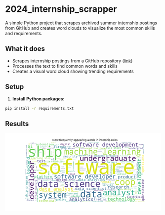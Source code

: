 # 2024_internship_scrapper
A simple Python project that scrapes archived summer internship postings from GitHub and creates word clouds to visualize the most common skills and requirements.

## What it does

- Scrapes internship postings from a GitHub repository ([link](https://github.com/SimplifyJobs/Summer2026-Internships/blob/dev/archived/README-2024.md))
- Processes the text to find common words and skills
- Creates a visual word cloud showing trending requirements

## Setup

1. **Install Python packages:**
```bash
pip install -r requirements.txt
```

## Results
![preview](https://github.com/SarthakStha/2024_internship_scrapper/blob/main/visuals/summer_2024_word_clound.png)
